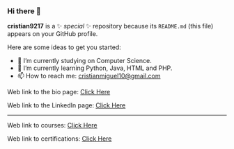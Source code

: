 ### Hi there 👋

**cristian9217** is a ✨ _special_ ✨ repository because its `README.md` (this file) appears on your GitHub profile.

Here are some ideas to get you started:

- 🔭 I’m currently studying on Computer Science. 
- 🌱 I’m currently learning Python, Java, HTML and PHP.
- 📫 How to reach me: <cristianmiguel10@gmail.com>

Web link to the bio page: [Click Here](https://cristian9217.github.io/cristian9217/welcome.html)

Web link to the LinkedIn page: [Click Here](https://www.linkedin.com/in/cristian-pag%C3%A1n-978623263/)

-------------------------------------------------------------------------------------------------------------------------

Web link to courses: [Click Here](https://es.coursera.org/)

Web link to certifications: [Click Here](https://www.studysection.com/certification-exams)
